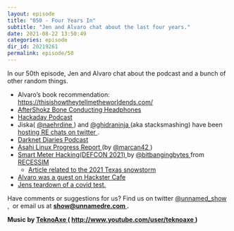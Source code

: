 ```yaml
---
layout: episode
title: "050 - Four Years In"
subtitle: "Jen and Alvaro chat about the last four years."
date: 2021-08-22 13:50:49
categories: episode
dir_id: 20219261
permalink: episode/50
---
```

<p>
 In our 50th episode, Jen and Alvaro chat about the podcast and a bunch of other random things.
</p>
<ul>
 <li aria-level="1">
  Alvaro’s book recommendation:
  <a href="https://thisishowtheytellmetheworldends.com/">
   https://thisishowtheytellmetheworldends.com/
  </a>
 </li>
 <li aria-level="1">
  <a href="https://www.amazon.com/dp/B07RRQ59JR/">
   AfterShokz Bone Conducting Headphones
  </a>
 </li>
 <li aria-level="1">
  <a href="https://hackaday.com/category/podcasts/">
   Hackaday Podcast
  </a>
 </li>
 <li aria-level="1">
  Jiska(
  <a href="https://twitter.com/naehrdine">
   @naehrdine
  </a>
  ) and
  <a href="https://twitter.com/ghidraninja">
   @ghidraninja
  </a>
  (aka stacksmashing) have been
  <a href="https://twitter.com/naehrdine/status/1427665719676784650?s=20">
   hosting RE chats on twitter
  </a>
  .
 </li>
 <li aria-level="1">
  <a href="https://darknetdiaries.com/">
   Darknet Diaries Podcast
  </a>
 </li>
 <li aria-level="1">
  <a href="https://asahilinux.org/2021/08/progress-report-august-2021/">
   Asahi Linux Progress Report
  </a>
  (by
  <a href="https://twitter.com/marcan42">
   @marcan42
  </a>
  )
 </li>
 <li aria-level="1">
  <a href="https://www.youtube.com/watch?v=RsOCPWRNVZs">
   Smart Meter Hacking(DEFCON 2021)
  </a>
  by
  <a href="https://twitter.com/BitBangingBytes">
   @bitbangingbytes
  </a>
  from
  <a href="https://recessim.com/">
   RECESSIM
  </a>
 </li>
 <li style="list-style: none; display: inline">
  <ul>
   <li aria-level="2">
    <a href="https://www.dailydot.com/debug/hacker-smart-meter-texas-snowstorm/">
     Article related to the 2021 Texas snowstorm
    </a>
   </li>
  </ul>
 </li>
 <li aria-level="1">
  <a href="https://www.youtube.com/watch?v=3e48xP0Fc54">
   Alvaro was a guest on Hackster Cafe
  </a>
 </li>
 <li aria-level="1">
  <a href="https://github.com/rebelbot/TingleFinger">
   Jens teardown of a covid test.
  </a>
 </li>
</ul>
<p>
 Have comments or suggestions for us? Find us on twitter
 <a href="https://twitter.com/unnamed_show">
  @unnamed_show
 </a>
 ,  or email us at
 <a href="mailto:show@unnamedre.com">
  <strong>
   show@unnamedre.com
  </strong>
 </a>
 <strong>
  .
 </strong>
</p>
<p>
 <strong>
  Music by
 </strong>
 <a href="http://www.teknoaxe.com">
  <strong>
   TeknoAxe
  </strong>
 </a>
 <strong>
  (
 </strong>
 <a href="http://www.youtube.com/user/teknoaxe">
  <strong>
   http://www.youtube.com/user/teknoaxe
  </strong>
 </a>
 <strong>
  )
 </strong>
</p>
